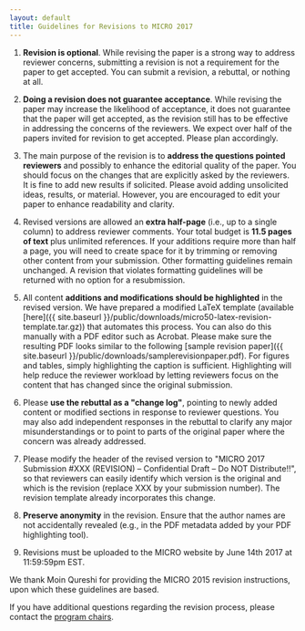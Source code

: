 ```yaml
---
layout: default
title: Guidelines for Revisions to MICRO 2017
---
```


1. **Revision is optional**. While revising the paper is a strong way to address reviewer concerns, submitting a revision is not a requirement for the paper to get accepted. You can submit a revision, a rebuttal, or nothing at all.

2. **Doing a revision does not guarantee acceptance**.  While revising the paper may increase the likelihood of acceptance, it does not guarantee that the paper will get accepted, as the revision still has to be effective in addressing the concerns of the reviewers. We expect over half of the papers invited for revision to get accepted. Please plan accordingly.

3. The main purpose of the revision is to **address the questions pointed reviewers** and possibly to enhance the editorial quality of the paper. You should focus on the changes that are explicitly asked by the reviewers. It is fine to add new results if solicited. Please avoid adding unsolicited ideas, results, or material. However, you are encouraged to edit your paper to enhance readability and clarity.

4. Revised versions are allowed an **extra half-page** (i.e., up to a single column) to address reviewer comments. Your total budget is **11.5 pages of text** plus unlimited references. If your additions require more than half a page, you will need to create space for it by trimming or removing other content from your submission. Other formatting guidelines remain unchanged. A revision that violates formatting guidelines will be returned with no option for a resubmission.

5. All content **additions and modifications should be highlighted** in the revised version. We have prepared a modified LaTeX template (available [here]({{ site.baseurl }}/public/downloads/micro50-latex-revision-template.tar.gz)) that automates this process. You can also do this manually with a PDF editor such as Acrobat. Please make sure the resulting PDF looks similar to the following [sample revision paper]({{ site.baseurl }}/public/downloads/samplerevisionpaper.pdf). For figures and tables, simply highlighting the caption is sufficient. Highlighting will help reduce the reviewer workload by letting reviewers focus on the content that has changed since the original submission.

6. Please **use the rebuttal as a "change log"**, pointing to newly added content or modified sections in response to reviewer questions. You may also add independent responses in the rebuttal to clarify any major misunderstandings or to point to parts of the original paper where the concern was already addressed.

7. Please modify the header of the revised version to "MICRO 2017 Submission #XXX (REVISION) – Confidential Draft – Do NOT Distribute!!", so that reviewers can easily identify which version is the original and which is the revision (replace XXX by your submission number). The revision template already incorporates this change.

8. **Preserve anonymity** in the revision. Ensure that the author names are not accidentally revealed (e.g., in the PDF metadata added by your PDF highlighting tool).

9. Revisions must be uploaded to the MICRO website by June 14th 2017 at 11:59:59pm EST.

We thank Moin Qureshi for providing the MICRO 2015 revision instructions, upon which these guidelines are based.

If you have additional questions regarding the revision process, please contact the [program chairs](mailto:micro50pcchairs@csail.mit.edu).
